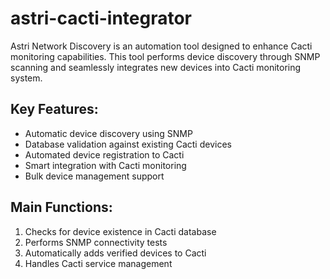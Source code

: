 # astri-cacti-integrator
Astri Network Discovery is an automation tool designed to enhance Cacti monitoring capabilities. This tool performs device discovery through SNMP scanning and seamlessly integrates new devices into Cacti monitoring system.

## Key Features:
- Automatic device discovery using SNMP
- Database validation against existing Cacti devices
- Automated device registration to Cacti
- Smart integration with Cacti monitoring
- Bulk device management support

## Main Functions:
1. Checks for device existence in Cacti database
2. Performs SNMP connectivity tests
3. Automatically adds verified devices to Cacti
4. Handles Cacti service management
